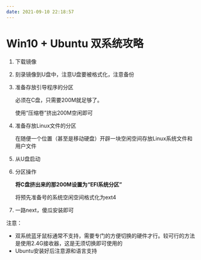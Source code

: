 ```yaml
---
date: 2021-09-10 22:18:57
---
```

# Win10 + Ubuntu 双系统攻略
1. 下载镜像
2. 刻录镜像到U盘中，注意U盘要被格式化，注意备份
3. 准备存放引导程序的分区
   
   必须在C盘，只需要200M就足够了。

   使用“压缩卷”挤出200M空闲即可

4. 准备存放Linux文件的分区
   
   在随便一个位置（甚至是移动硬盘）开辟一块空闲空间存放Linux系统文件和用户文件

5. 从U盘启动
6. 分区操作
   
   **将C盘挤出来的那200M设置为“EFI系统分区”**

   将预先准备号的系统空闲空间格式化为ext4

7. 一路next，傻瓜安装即可

注意：
- 双系统蓝牙鼠标通常不支持，需要专门的方便切换的硬件才行。较可行的方法是使用2.4G接收器，这是无须切换即可使用的
- Ubuntu安装好后注意源和语言支持